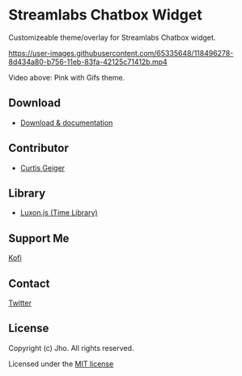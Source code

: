 # Streamlabs Chatbox Widget
Customizeable theme/overlay for Streamlabs Chatbox widget.

https://user-images.githubusercontent.com/65335648/118496278-8d434a80-b756-11eb-83fa-42125c71412b.mp4

Video above: Pink with Gifs theme.

## Download
- [Download & documentation](https://jhoooooo.github.io/streamlabs-chat/)

## Contributor
* [Curtis Geiger](https://github.com/curtissimo41)

## Library
* [Luxon.js (Time Library)](https://moment.github.io/luxon/)

## Support Me
[Kofi](https://ko-fi.com/jhooo)

## Contact
[Twitter](https://twitter.com/JHOOOOOOOOOOOOQ)

## License
Copyright (c) Jho. All rights reserved.

Licensed under the [MIT license](https://github.com/metadotmy/streamlabs-chat/blob/master/LICENSE)
